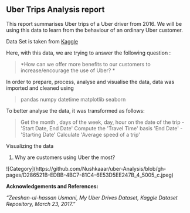 ## Uber Trips Analysis report 

This report summarises Uber trips of a Uber driver from 2016. We will be using this data to learn from the behaviour of an ordinary Uber customer. 

Data Set is taken from [Kaggle](https://www.kaggle.com/datasets/zusmani/uberdrives?resource=download)

Here, with this data, we are trying to answer the following question : 
  > *How can we offer more benefits to our customers to increase/encourage the use of Uber? *

In order to prepare, process, analyse and visualise the data, data was imported and cleaned using 
> pandas 
> numpy
> datetime
> matplotlib
> seaborn

To better analyse the data, it was transformed as follows:
> Get the month , days of the week, day, hour on the date of the trip - 'Start Date, End Date' 
> Compute the 'Travel Time' basis 'End Date' - 'Starting Date'
> Calculate 'Average speed of a trip'

Visualizing the data

1. Why are customers using Uber the most?
<Catrgory wise distribution of trips>
  ![Category](https://github.com/Nushkaaar/uber-Analysis/blob/gh-pages/D286521B-EDBB-4BC7-81C4-6E53D5EE247B_4_5005_c.jpeg)



  
  

**Acknowledgements and References:** 

 *“Zeeshan-ul-hassan Usmani, My Uber Drives Dataset, Kaggle Dataset Repository, March 23, 2017.”*
